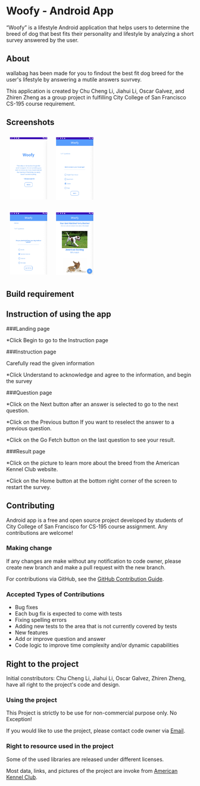 # Woofy - Android App

“Woofy” is a lifestyle Android application that helps users to determine the breed of dog that best fits their personality and lifestyle by analyzing a short survey answered by the user.


## About
wallabag has been made for you to findout the best fit dog breed for the user's lifestyle by answering a mutile answers suvrvey.

This application is created by Chu Cheng Li, Jiahui Li, Oscar Galvez, and Zhiren Zheng as a group project in fulfilling City College of San Francisco CS-195 course requirement. 

## Screenshots

[<img src="/README/LandingPage.jpeg" align="center"
width="100"
    hspace="10" vspace="10">](/README/LandingPage.jpeg)
[<img src="/README/FirstQuestionPage.jpeg" align="center"
width="100"
    hspace="10" vspace="10">](/README/LandingPage.jpeg)
    
[<img src="/README/LastQuestionPage.jpeg" align="center"
width="100"
    hspace="10" vspace="10">](/README/LandingPage.jpeg)
[<img src="/README/ResultPage.jpeg" align="center"
width="100"
    hspace="10" vspace="10">](/README/LandingPage.jpeg)

## Build requirement

## Instruction of using the app

###Landing page

*Click Begin to go to the Instruction page

###Instruction page

Carefully read the given information

*Click Understand to acknowledge and agree to the information, and begin the survey

###Question page

*Click on the Next button after an answer is selected to go to the next question. 

*Click on the Previous button If you want to reselect the answer to a previous question.

*Click on the Go Fetch button on the last question to see your result.

###Result page

*Click on the picture to learn more about the breed from the American Kennel Club website.

*Click on the Home button at the bottom right corner of the screen to restart the survey.



## Contributing

Android app is a free and open source project developed by students of City College of San Francisco for CS-195 course assignment.
Any contributions are welcome!

### Making change

If any changes are make without any notification to code owner, please create new branch and make a pull request with the new branch.

For contributions via GitHub, see the [GitHub Contribution Guide](CONTRIBUTING.md).

### Accepted Types of Contributions
* Bug fixes
* Each bug fix is expected to come with tests
* Fixing spelling errors
* Adding new tests to the area that is not currently covered by tests
* New features
* Add or improve question and answer
* Code logic to improve time complexity and/or dynamic capabilities

## Right to the project

Initial constributors: Chu Cheng Li, Jiahui Li, Oscar Galvez, Zhiren Zheng, have all right to the project's code and design.

### Using the project

This Project is strictly to be use for non-commercial purpose only. No Exception!

If you would like to use the project, please contact code owner via [Email](mailto:woofnumberone@gmail.com).

### Right to resource used in the project

Some of the used libraries are released under different licenses.

Most data, links, and pictures of the project are invoke from [American Kennel Club](https://www.akc.org).
